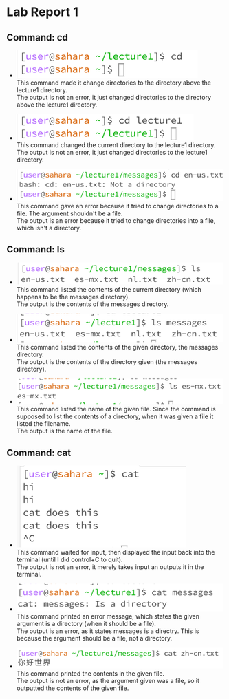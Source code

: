 # Lab Report 1

## Command: cd
- ![Image](Screenshot%202023-10-02%20125930.png)  
This command made it change directories to the directory above the lecture1 directory.    
The output is not an error, it just changed directories to the directory above the lecture1 directory.  


- ![Image](Screenshot%202023-10-02-1.png)  
This command changed the current directory to the lecture1 directory.  
The output is not an error, it just changed directories to the lecture1 directory.     


- ![Image](Screenshot%202023-10-02-2.png)  
This command gave an error because it tried to change directories to a file. The argument shouldn't be a file.  
The output is an error because it tried to change directories into a file, which isn't a directory.  


## Command: ls
- ![Image](Screenshot%202023-10-02-3.png)  
This command listed the contents of the current directory (which happens to be the messages directory).   
The output is the contents of the messages directory.  


- ![Image](Screenshot%202023-10-02-5.png)  
This command listed the contents of the given directory, the messages directory.  
The output is the contents of the directory given (the messages directory).  


- ![Image](Screenshot%202023-10-02-6.png)  
This command listed the name of the given file. Since the command is supposed to list the contents of a directory, when it was given a file it listed the filename.  
The output is the name of the file.  


## Command: cat
- ![Image](Screenshot%202023-10-02%20134222.png)  
This command waited for input, then displayed the input back into the terminal (until I did control+C to quit).  
The output is not an error, it merely takes input an outputs it in the terminal.  

- ![Image](Screenshot%202023-10-02-8131654.png)  
This command printed an error message, which states the given argument is a directory (when it should be a file).  
The output is an error, as it states messages is a directry. This is because the argument should be a file, not a directory.

- ![Image](Screenshot%202023-10-02-7131628.png)  
This command printed the contents in the given file.  
The output is not an error, as the argument given was a file, so it outputted the contents of the given file.
